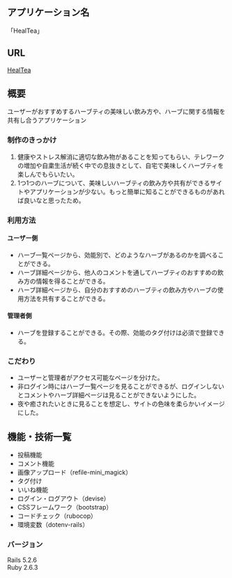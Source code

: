 ## アプリケーション名
「HealTea」

## URL
[HealTea](13.115.216.22)

## 概要
ユーザーがおすすめするハーブティの美味しい飲み方や、ハーブに関する情報を共有し合うアプリケーション

### 制作のきっかけ
1. 健康やストレス解消に適切な飲み物があることを知ってもらい、テレワークの増加や自粛生活が続く中での息抜きとして、自宅で美味しくハーブティを楽しんでもらいたい。
2. 1つ1つのハーブについて、美味しいハーブティの飲み方や共有ができるサイトやアプリケーションが少ない。もっと簡単に知ることができるものがあれば良いなと思ったため。

### 利用方法
#### ユーザー側
* ハーブ一覧ページから、効能別で、どのようなハーブがあるのかを調べることができる。
* ハーブ詳細ページから、他人のコメントを通してハーブティのおすすめの飲み方の情報を得ることができる。
* ハーブ詳細ページから、自分のおすすめのハーブティの飲み方やハーブの使用方法を共有することができる。
#### 管理者側
* ハーブを登録することができる。その際、効能のタグ付けは必須で登録できる。

### こだわり
* ユーザーと管理者がアクセス可能なページを分けた。
* 非ログイン時にはハーブ一覧ページを見ることができるが、ログインしないとコメントやハーブ詳細ページは見ることができないようにした。
* 夜や癒されたいときに見ることを想定し、サイトの色味を柔らかいイメージにした。

## 機能・技術一覧
* 投稿機能
* コメント機能
* 画像アップロード（refile-mini_magick）
* タグ付け
* いいね機能
* ログイン・ログアウト（devise）
* CSSフレームワーク（bootstrap）
* コードチェック（rubocop）
* 環境変数（dotenv-rails）

### バージョン
Rails 5.2.6  
Ruby 2.6.3  
